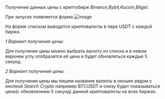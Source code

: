 Получение данных цены с криптобирж *Binance,Bybit,Kucoin,Bitget*.

При запуске появляется форма ![image](https://github.com/billiboba/TestProjectCrypto/assets/98796583/b239b46e-a3e1-40d7-ad8d-88aea88da8c0)

На форме списком выводятся криптовалюты в паре USDT с каждой биржи.

*1 Вариант получения цены:*

Для получения цены можно выбрать валюту из списка и в левом верхнем углу отобразится её цена и будет обновляться каждые 5 секунд.

*2 Вариант получения цены:*

Для получения цены мы пишем название валюты в окошке рядом с кнопкой *Search Crypto* например BTCUSDT и снизу будет показываться цена(с обновлением 5 секунд) данной криптовалюты на всех биржах.
